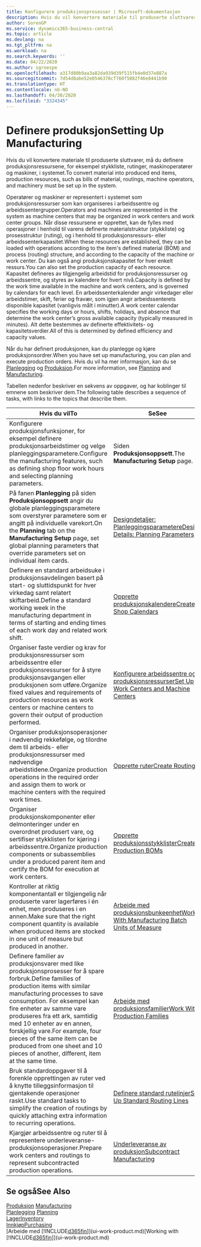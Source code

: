 ```yaml
---
title: Konfigurere produksjonsprosesser | Microsoft-dokumentasjon
description: Hvis du vil konvertere materiale til produserte sluttvarer, må du definere produksjonsressursene, for eksempel stykkliste, rutinger, maskinoperatører og maskiner, i systemet.
author: SorenGP
ms.service: dynamics365-business-central
ms.topic: article
ms.devlang: na
ms.tgt_pltfrm: na
ms.workload: na
ms.search.keywords: ''
ms.date: 04/22/2020
ms.author: sgroespe
ms.openlocfilehash: a317d80b9aa3a82da939d39f515fb4e0d37e887a
ms.sourcegitcommit: 7d54d8abe52e0546378cf760f5082f46e8441b90
ms.translationtype: HT
ms.contentlocale: nb-NO
ms.lasthandoff: 04/30/2020
ms.locfileid: "3324345"
---
```

# <a name="setting-up-manufacturing"></a><span data-ttu-id="0fc31-103">Definere produksjon</span><span class="sxs-lookup"><span data-stu-id="0fc31-103">Setting Up Manufacturing</span></span>
<span data-ttu-id="0fc31-104">Hvis du vil konvertere materiale til produserte sluttvarer, må du definere produksjonsressursene, for eksempel stykkliste, rutinger, maskinoperatører og maskiner, i systemet.</span><span class="sxs-lookup"><span data-stu-id="0fc31-104">To convert material into produced end items, production resources, such as bills of material, routings, machine operators, and machinery must be set up in the system.</span></span>

<span data-ttu-id="0fc31-105">Operatører og maskiner er representert i systemet som produksjonsressurser som kan organiseres i arbeidssentre og arbeidssentergrupper.</span><span class="sxs-lookup"><span data-stu-id="0fc31-105">Operators and machines are represented in the system as machine centers that may be organized in work centers and work center groups.</span></span> <span data-ttu-id="0fc31-106">Når disse ressursene er opprettet, kan de fylles med operasjoner i henhold til varens definerte materialstruktur (stykkliste) og prosesstruktur (ruting), og i henhold til produksjonsressurs- eller arbeidssenterkapasitet.</span><span class="sxs-lookup"><span data-stu-id="0fc31-106">When these resources are established, they can be loaded with operations according to the item's defined material (BOM) and process (routing) structure, and according to the capacity of the machine or work center.</span></span> <span data-ttu-id="0fc31-107">Du kan også angi produksjonskapasitet for hver enkelt ressurs.</span><span class="sxs-lookup"><span data-stu-id="0fc31-107">You can also set the production capacity of each resource.</span></span> <span data-ttu-id="0fc31-108">Kapasitet defineres av tilgjengelig arbeidstid for produksjonsressurser og arbeidssentre, og styres av kalendere for hvert nivå.</span><span class="sxs-lookup"><span data-stu-id="0fc31-108">Capacity is defined by the work time available in the machine and work centers, and is governed by calendars for each level.</span></span> <span data-ttu-id="0fc31-109">En arbeidssenterkalender angir virkedager eller arbeidstimer, skift, ferier og fravær, som igjen angir arbeidssenterets disponible kapasitet (vanligvis målt i minutter).</span><span class="sxs-lookup"><span data-stu-id="0fc31-109">A work center calendar specifies the working days or hours, shifts, holidays, and absence that determine the work center’s gross available capacity (typically measured in minutes).</span></span> <span data-ttu-id="0fc31-110">Alt dette bestemmes av definerte effektivitets- og kapasitetsverdier.</span><span class="sxs-lookup"><span data-stu-id="0fc31-110">All of this is determined by defined efficiency and capacity values.</span></span>  

<span data-ttu-id="0fc31-111">Når du har definert produksjonen, kan du planlegge og kjøre produksjonsordrer.</span><span class="sxs-lookup"><span data-stu-id="0fc31-111">When you have set up manufacturing, you can plan and execute production orders.</span></span> <span data-ttu-id="0fc31-112">Hvis du vil ha mer informasjon, kan du se [Planlegging](production-planning.md) og [Produksjon](production-manage-manufacturing.md).</span><span class="sxs-lookup"><span data-stu-id="0fc31-112">For more information, see [Planning](production-planning.md) and [Manufacturing](production-manage-manufacturing.md).</span></span>  



 <span data-ttu-id="0fc31-113">Tabellen nedenfor beskriver en sekvens av oppgaver, og har koblinger til emnene som beskriver dem.</span><span class="sxs-lookup"><span data-stu-id="0fc31-113">The following table describes a sequence of tasks, with links to the topics that describe them.</span></span>   

|<span data-ttu-id="0fc31-114">**Hvis du vil**</span><span class="sxs-lookup"><span data-stu-id="0fc31-114">**To**</span></span>|<span data-ttu-id="0fc31-115">**Se**</span><span class="sxs-lookup"><span data-stu-id="0fc31-115">**See**</span></span>|  
|------------|-------------|  
|<span data-ttu-id="0fc31-116">Konfigurere produksjonsfunksjoner, for eksempel definere produksjonsarbeidstimer og velge planleggingsparametere.</span><span class="sxs-lookup"><span data-stu-id="0fc31-116">Configure the manufacturing features, such as defining shop floor work hours and selecting planning parameters.</span></span>|<span data-ttu-id="0fc31-117">Siden **Produksjonsoppsett**.</span><span class="sxs-lookup"><span data-stu-id="0fc31-117">The **Manufacturing Setup** page.</span></span>|
|<span data-ttu-id="0fc31-118">På fanen **Planlegging** på siden **Produksjonsoppsett** angir du globale planleggingsparametere som overstyrer parametere som er angitt på individuelle varekort.</span><span class="sxs-lookup"><span data-stu-id="0fc31-118">On the **Planning** tab on the **Manufacturing Setup** page, set global planning parameters that override parameters set on individual item cards.</span></span>|[<span data-ttu-id="0fc31-119">Designdetaljer: Planleggingsparametere</span><span class="sxs-lookup"><span data-stu-id="0fc31-119">Design Details: Planning Parameters</span></span>](design-details-planning-parameters.md)|
|<span data-ttu-id="0fc31-120">Definere en standard arbeidsuke i produksjonsavdelingen basert på start- og sluttidspunkt for hver virkedag samt relatert skiftarbeid.</span><span class="sxs-lookup"><span data-stu-id="0fc31-120">Define a standard working week in the manufacturing department in terms of starting and ending times of each work day and related work shift.</span></span>|[<span data-ttu-id="0fc31-121">Opprette produksjonskalendere</span><span class="sxs-lookup"><span data-stu-id="0fc31-121">Create Shop Calendars</span></span>](production-how-to-create-work-center-calendars.md)|  
|<span data-ttu-id="0fc31-122">Organiser faste verdier og krav for produksjonsressurser som arbeidssentre eller produksjonsressurser for å styre produksjonsavgangen eller produksjonen som utføre.</span><span class="sxs-lookup"><span data-stu-id="0fc31-122">Organize fixed values and requirements of production resources as work centers or machine centers to govern their output of production performed.</span></span>|[<span data-ttu-id="0fc31-123">Konfigurere arbeidssentre og produksjonsressurser</span><span class="sxs-lookup"><span data-stu-id="0fc31-123">Set Up Work Centers and Machine Centers</span></span>](production-how-to-set-up-work-and-machine-centers.md)|
|<span data-ttu-id="0fc31-124">Organiser produksjonsoperasjoner i nødvendig rekkefølge, og tilordne dem til arbeids- eller produksjonsressurser med nødvendige arbeidstidene.</span><span class="sxs-lookup"><span data-stu-id="0fc31-124">Organize production operations in the required order and assign them to work or machine centers with the required work times.</span></span>|[<span data-ttu-id="0fc31-125">Opprette ruter</span><span class="sxs-lookup"><span data-stu-id="0fc31-125">Create Routings</span></span>](production-how-to-create-routings.md)|
|<span data-ttu-id="0fc31-126">Organiser produksjonskomponenter eller delmonteringer under en overordnet produsert vare, og sertifiser stykklisten for kjøring i arbeidssentre.</span><span class="sxs-lookup"><span data-stu-id="0fc31-126">Organize production components or subassemblies under a produced parent item and certify the BOM for execution at work centers.</span></span>|[<span data-ttu-id="0fc31-127">Opprette produksjonsstykklister</span><span class="sxs-lookup"><span data-stu-id="0fc31-127">Create Production BOMs</span></span>](production-how-to-create-production-boms.md)|
|<span data-ttu-id="0fc31-128">Kontroller at riktig komponentantall er tilgjengelig når produserte varer lagerføres i én enhet, men produseres i en annen.</span><span class="sxs-lookup"><span data-stu-id="0fc31-128">Make sure that the right component quantity is available when produced items are stocked in one unit of measure but produced in another.</span></span>|[<span data-ttu-id="0fc31-129">Arbeide med produksjonsbunkeenhet</span><span class="sxs-lookup"><span data-stu-id="0fc31-129">Work With Manufacturing Batch Units of Measure</span></span>](production-how-to-use-the-manufacturing-batch-unit-of-measure.md)|  
|<span data-ttu-id="0fc31-130">Definere familier av produksjonsvarer med like produksjonsprosesser for å spare forbruk.</span><span class="sxs-lookup"><span data-stu-id="0fc31-130">Define families of production items with similar manufacturing processes to save consumption.</span></span> <span data-ttu-id="0fc31-131">For eksempel kan fire enheter av samme vare produseres fra ett ark, samtidig med 10 enheter av en annen, forskjellig vare.</span><span class="sxs-lookup"><span data-stu-id="0fc31-131">For example, four pieces of the same item can be produced from one sheet and 10 pieces of another, different, item at the same time.</span></span>|[<span data-ttu-id="0fc31-132">Arbeide med produksjonsfamilier</span><span class="sxs-lookup"><span data-stu-id="0fc31-132">Work With Production Families</span></span>](production-how-work-family.md)|
|<span data-ttu-id="0fc31-133">Bruk standardoppgaver til å forenkle opprettingen av ruter ved å knytte tilleggsinformasjon til gjentakende operasjoner raskt.</span><span class="sxs-lookup"><span data-stu-id="0fc31-133">Use standard tasks to simplify the creation of routings by quickly attaching extra information to recurring operations.</span></span>|[<span data-ttu-id="0fc31-134">Definere standard rutelinjer</span><span class="sxs-lookup"><span data-stu-id="0fc31-134">Set Up Standard Routing Lines</span></span>](production-how-set-up-standard-routing-lines.md)|  
|<span data-ttu-id="0fc31-135">Kjargjør arbeidssentre og ruter til å representere underleveranse-produksjonsoperasjoner.</span><span class="sxs-lookup"><span data-stu-id="0fc31-135">Prepare work centers and routings to represent subcontracted production operations.</span></span>|[<span data-ttu-id="0fc31-136">Underleveranse av produksjon</span><span class="sxs-lookup"><span data-stu-id="0fc31-136">Subcontract Manufacturing</span></span>](production-how-to-subcontract-manufacturing.md)|  

## <a name="see-also"></a><span data-ttu-id="0fc31-137">Se også</span><span class="sxs-lookup"><span data-stu-id="0fc31-137">See Also</span></span>
<span data-ttu-id="0fc31-138">[Produksjon](production-manage-manufacturing.md)  </span><span class="sxs-lookup"><span data-stu-id="0fc31-138">[Manufacturing](production-manage-manufacturing.md)  </span></span>  
<span data-ttu-id="0fc31-139">[Planlegging](production-planning.md) </span><span class="sxs-lookup"><span data-stu-id="0fc31-139">[Planning](production-planning.md) </span></span>  
[<span data-ttu-id="0fc31-140">Lager</span><span class="sxs-lookup"><span data-stu-id="0fc31-140">Inventory</span></span>](inventory-manage-inventory.md)  
[<span data-ttu-id="0fc31-141">Innkjøp</span><span class="sxs-lookup"><span data-stu-id="0fc31-141">Purchasing</span></span>](purchasing-manage-purchasing.md)  
<span data-ttu-id="0fc31-142">[Arbeide med [!INCLUDE[d365fin](includes/d365fin_md.md)]](ui-work-product.md)</span><span class="sxs-lookup"><span data-stu-id="0fc31-142">[Working with [!INCLUDE[d365fin](includes/d365fin_md.md)]](ui-work-product.md)</span></span>
